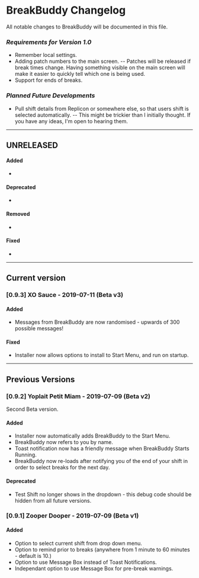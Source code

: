 # BreakBuddy Changelog
All notable changes to BreakBuddy will be documented in this file.

### *Requirements for Version 1.0*

- Remember local settings.
- Adding patch numbers to the main screen.
-- Patches will be released if break times change. Having something visible on the main screen will make it easier to quickly tell which one is being used.
- Support for ends of breaks.

### *Planned Future Developments*
- Pull shift details from Replicon or somewhere else, so that users shift is selected automatically.
-- This might be trickier than I initially thought. If you have any ideas, I'm open to hearing them.


----------------------------------------
## UNRELEASED
#### Added
-
#### Deprecated
-
#### Removed
-
#### Fixed
- 
----------------------------------------
## Current version
### [0.9.3] XO Sauce - 2019-07-11 (Beta v3)
#### Added
- Messages from BreakBuddy are now randomised - upwards of 300 possible messages!
#### Fixed
- Installer now allows options to install to Start Menu, and run on startup.

----------------------------------------
## Previous Versions
### [0.9.2] Yoplait Petit Miam - 2019-07-09 (Beta v2)
Second Beta version.
#### Added 
- Installer now automatically adds BreakBuddy to the Start Menu.
- BreakBuddy now refers to you by name.
- Toast notification now has a friendly message when BreakBuddy Starts Running.
- BreakBuddy now re-loads after notifying you of the end of your shift in order to select breaks for the next day.
#### Deprecated
- Test Shift no longer shows in the dropdown - this debug code should be hidden from all future versions.

### [0.9.1] Zooper Dooper - 2019-07-09 (Beta v1)
#### Added
- Option to select current shift from drop down menu.
- Option to remind prior to breaks (anywhere from 1 minute to 60 minutes - default is 10.)
- Option to use Message Box instead of Toast Notifications.
- Independant option to use Message Box for pre-break warnings.

